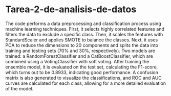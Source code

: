# Tarea-2-de-analisis-de-datos

The code performs a data preprocessing and classification process using machine learning techniques. First, it selects highly correlated features and filters the data to exclude a specific class. Then, it scales the features with StandardScaler and applies SMOTE to balance the classes. Next, it uses PCA to reduce the dimensions to 20 components and splits the data into training and testing sets (70% and 30%, respectively). Two models are trained: a RandomForestClassifier and a CatBoostClassifier, which are combined using a VotingClassifier with soft voting. After training the ensemble model, it is evaluated on the test set, calculating the F1-score, which turns out to be 0.8933, indicating good performance. A confusion matrix is also generated to visualize the classifications, and ROC and AUC curves are calculated for each class, allowing for a more detailed evaluation of the model.
